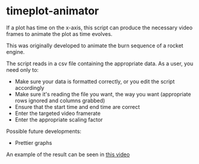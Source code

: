 # timeplot-animator
If a plot has time on the x-axis, this script can produce the necessary video frames to animate the plot as time evolves.

This was originally developed to animate the burn sequence of a rocket engine.

The script reads in a csv file containing the appropriate data. As a user, you need only to:

- Make sure your data is formatted correctly, or you edit the script accordingly
- Make sure it's reading the file you want, the way you want (appropriate rows ignored and columns grabbed)
- Ensure that the start time and end time are correct
- Enter the targeted video framerate
- Enter the appropriate scaling factor


Possible future developments:

- Prettier graphs

An example of the result can be seen in [this video](https://youtu.be/xugzcG_lRMA "Waterloo Rocketry STF 8")
